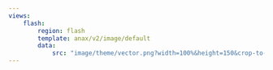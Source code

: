 ```yaml
---
views:
    flash:
        region: flash
        template: anax/v2/image/default
        data:
            src: "image/theme/vector.png?width=100%&height=150&crop-to-fit&area=30,10,0,10"
---
```

